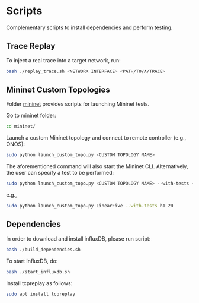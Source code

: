 Scripts
=========
Complementary scripts to install dependencies and perform testing.


Trace Replay
----
To inject a real trace into a target network, run:
```bash
bash ./replay_trace.sh <NETWORK INTERFACE> <PATH/TO/A/TRACE>
```


Mininet Custom Topologies
----
Folder [mininet][mininet] provides scripts for launching Mininet tests.

Go to mininet folder:
```bash
cd mininet/
```

Launch a custom Mininet topology and connect to remote controller (e.g., ONOS):
```bash
sudo python launch_custom_topo.py <CUSTOM TOPOLOGY NAME>
```

The aforementioned command will also start the Mininet CLI. Alternatively, the user can specify a test to be performed:
```bash
sudo python launch_custom_topo.py <CUSTOM TOPOLOGY NAME> --with-tests <INGRESS POINT> <TEST DURATION SECONDS>
```

e.g.,
```bash
sudo python launch_custom_topo.py LinearFive --with-tests h1 20
```


Dependencies
----
In order to download and install influxDB, please run script:

```bash
bash ./build_dependencies.sh
```

To start InfluxDB, do:
```bash
bash ./start_influxdb.sh
```

Install tcpreplay as follows:
```bash
sudo apt install tcpreplay
```


[mininet]: mininet/